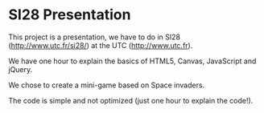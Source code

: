 # SI28 Presentation

This project is a presentation, we have to do in SI28 (http://www.utc.fr/si28/) at the UTC (http://www.utc.fr).

We have one hour to explain the basics of HTML5, Canvas, JavaScript and jQuery.

We chose to create a mini-game based on Space invaders.

The code is simple and not optimized (just one hour to explain the code!).

